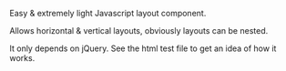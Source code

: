 

Easy & extremely light Javascript layout component. 

Allows horizontal & vertical layouts, obviously layouts can be nested.

It only depends on jQuery. See the html test file to get an idea of how it works.
